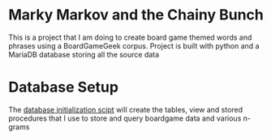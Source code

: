 # Marky Markov and the Chainy Bunch

This is a project that I am doing to create board game themed words and phrases using a BoardGameGeek corpus. Project is built with python and a MariaDB database storing all the source data 

# Database Setup

The [database initialization scipt](/database/database.sql) will create the tables, view and stored procedures that I use to store and query boardgame data and various n-grams
